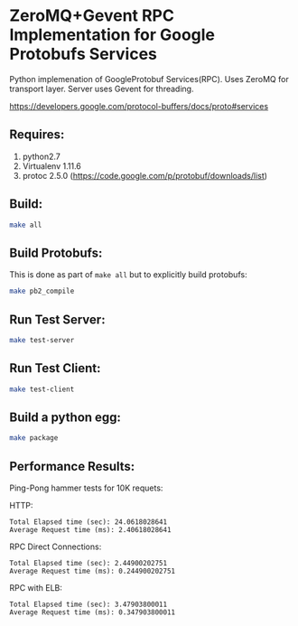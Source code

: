 ZeroMQ+Gevent RPC Implementation for Google Protobufs Services
===============================================================

Python implemenation of GoogleProtobuf Services(RPC). Uses ZeroMQ for transport layer. Server uses Gevent for threading.

https://developers.google.com/protocol-buffers/docs/proto#services

Requires:
-------------------

1. python2.7
2. Virtualenv 1.11.6
3. protoc 2.5.0 (https://code.google.com/p/protobuf/downloads/list)

Build:
-------------------

```sh
make all
```

Build Protobufs:
-------------------
This is done as part of `make all` but to explicitly build protobufs:

```sh
make pb2_compile
```

Run Test Server:
-------------------

```sh
make test-server
```

Run Test Client:
-------------------

```sh
make test-client
```

Build a python egg:
---------------------

```sh
make package
```



Performance Results:
---------------------
Ping-Pong hammer tests for 10K requets:

HTTP:

	Total Elapsed time (sec): 24.0618028641
	Average Request time (ms): 2.40618028641

RPC Direct Connections:

	Total Elapsed time (sec): 2.44900202751
	Average Request time (ms): 0.244900202751

RPC with ELB:

	Total Elapsed time (sec): 3.47903800011
	Average Request time (ms): 0.347903800011
